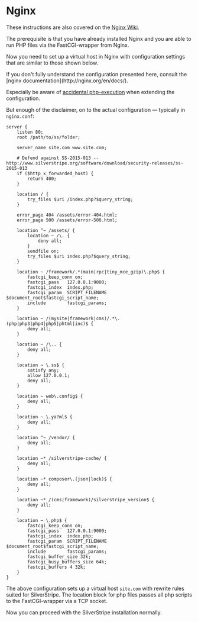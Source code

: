 # Nginx

These instructions are also covered on the
[Nginx Wiki](http://wiki.nginx.org/SilverStripe).

The prerequisite is that you have already installed Nginx and you are
able to run PHP files via the FastCGI-wrapper from Nginx.

Now you need to set up a virtual host in Nginx with configuration settings
that are similar to those shown below.

<div class="notice" markdown='1'>
If you don't fully understand the configuration presented here, consult the
[nginx documentation](http://nginx.org/en/docs/).

Especially be aware of [accidental php-execution](https://nealpoole.com/blog/2011/04/setting-up-php-fastcgi-and-nginx-dont-trust-the-tutorials-check-your-configuration/ "Don't trust the tutorials") when extending the configuration.
</div>

But enough of the disclaimer, on to the actual configuration — typically in `nginx.conf`:

	server {
		listen 80;
		root /path/to/ss/folder;
	
		server_name site.com www.site.com;

		# Defend against SS-2015-013 -- http://www.silverstripe.org/software/download/security-releases/ss-2015-013
		if ($http_x_forwarded_host) {
			return 400;
		}
	
		location / {
			try_files $uri /index.php?$query_string;
		}
	
		error_page 404 /assets/error-404.html;
		error_page 500 /assets/error-500.html;
	
		location ^~ /assets/ {
			location ~ /\. {
				deny all;
			}
			sendfile on;
			try_files $uri index.php?$query_string;
		}
	
		location ~ /framework/.*(main|rpc|tiny_mce_gzip)\.php$ {
			fastcgi_keep_conn on;
			fastcgi_pass   127.0.0.1:9000;
			fastcgi_index  index.php;
			fastcgi_param  SCRIPT_FILENAME $document_root$fastcgi_script_name;
			include        fastcgi_params;
		}
	
		location ~ /(mysite|framework|cms)/.*\.(php|php3|php4|php5|phtml|inc)$ {
			deny all;
		}
	
		location ~ /\.. {
			deny all;
		}
	
		location ~ \.ss$ {
			satisfy any;
			allow 127.0.0.1;
			deny all;
		}
	
		location ~ web\.config$ {
			deny all;
		}
	
		location ~ \.ya?ml$ {
			deny all;
		}
	
		location ^~ /vendor/ {
			deny all;
		}
	
		location ~* /silverstripe-cache/ {
			deny all;
		}
	
		location ~* composer\.(json|lock)$ {
			deny all;
		}
	
		location ~* /(cms|framework)/silverstripe_version$ {
			deny all;
		}
	
		location ~ \.php$ {
			fastcgi_keep_conn on;
			fastcgi_pass   127.0.0.1:9000;
			fastcgi_index  index.php;
			fastcgi_param  SCRIPT_FILENAME $document_root$fastcgi_script_name;
			include        fastcgi_params;
			fastcgi_buffer_size 32k;
			fastcgi_busy_buffers_size 64k;
			fastcgi_buffers 4 32k;
		}
	}

The above configuration sets up a virtual host `site.com` with
rewrite rules suited for SilverStripe. The location block for php files
passes all php scripts to the FastCGI-wrapper via a TCP socket.

Now you can proceed with the SilverStripe installation normally.
